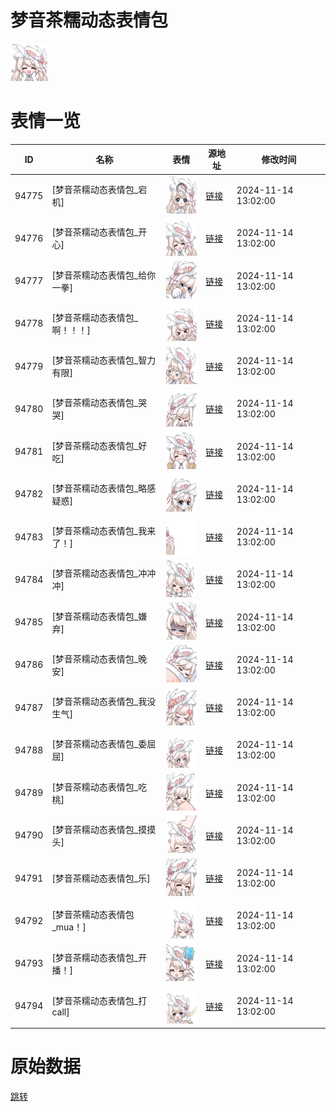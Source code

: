 # 梦音茶糯动态表情包

<img src="./cover.png" height="60" alt="cover" />

# 表情一览

|ID|名称|表情|源地址|修改时间|
|----|----|----|----|----|
|94775|[梦音茶糯动态表情包_宕机]|<img src="./pic/094775_%5B梦音茶糯动态表情包_宕机%5D.gif" height="60" alt="宕机"/>|[链接](https://i0.hdslb.com/bfs/garb/b1a393ec5b5508c49b97b575fd18315a0c089dd5.gif)|2024-11-14 13:02:00|
|94776|[梦音茶糯动态表情包_开心]|<img src="./pic/094776_%5B梦音茶糯动态表情包_开心%5D.gif" height="60" alt="开心"/>|[链接](https://i0.hdslb.com/bfs/garb/6ec38d6150092316885430e0c5183cc99c6f0a6b.gif)|2024-11-14 13:02:00|
|94777|[梦音茶糯动态表情包_给你一拳]|<img src="./pic/094777_%5B梦音茶糯动态表情包_给你一拳%5D.gif" height="60" alt="给你一拳"/>|[链接](https://i0.hdslb.com/bfs/garb/64a264c952596f9c6c31a5366fe3cb45dd62b9df.gif)|2024-11-14 13:02:00|
|94778|[梦音茶糯动态表情包_啊！！！]|<img src="./pic/094778_%5B梦音茶糯动态表情包_啊！！！%5D.gif" height="60" alt="啊！！！"/>|[链接](https://i0.hdslb.com/bfs/garb/15e7d4ee12d237136fd4e9c94cf849f7d651ab38.gif)|2024-11-14 13:02:00|
|94779|[梦音茶糯动态表情包_智力有限]|<img src="./pic/094779_%5B梦音茶糯动态表情包_智力有限%5D.gif" height="60" alt="智力有限"/>|[链接](https://i0.hdslb.com/bfs/garb/a70f6f2c92bd31e951431af4466ac392eb3798af.gif)|2024-11-14 13:02:00|
|94780|[梦音茶糯动态表情包_哭哭]|<img src="./pic/094780_%5B梦音茶糯动态表情包_哭哭%5D.gif" height="60" alt="哭哭"/>|[链接](https://i0.hdslb.com/bfs/garb/029ae9848a0eb5794246ab52f23916a7f7c91b5e.gif)|2024-11-14 13:02:00|
|94781|[梦音茶糯动态表情包_好吃]|<img src="./pic/094781_%5B梦音茶糯动态表情包_好吃%5D.gif" height="60" alt="好吃"/>|[链接](https://i0.hdslb.com/bfs/garb/7b775d37145577ded90f54a7916bc1e4ec88a930.gif)|2024-11-14 13:02:00|
|94782|[梦音茶糯动态表情包_略感疑惑]|<img src="./pic/094782_%5B梦音茶糯动态表情包_略感疑惑%5D.gif" height="60" alt="略感疑惑"/>|[链接](https://i0.hdslb.com/bfs/garb/340a33e168daca77ed31cb1be76abad824e12408.gif)|2024-11-14 13:02:00|
|94783|[梦音茶糯动态表情包_我来了！]|<img src="./pic/094783_%5B梦音茶糯动态表情包_我来了！%5D.gif" height="60" alt="我来了！"/>|[链接](https://i0.hdslb.com/bfs/garb/36f9bd55481bc363db8f30903557d7699312a134.gif)|2024-11-14 13:02:00|
|94784|[梦音茶糯动态表情包_冲冲冲]|<img src="./pic/094784_%5B梦音茶糯动态表情包_冲冲冲%5D.gif" height="60" alt="冲冲冲"/>|[链接](https://i0.hdslb.com/bfs/garb/6c0b685bd5c27f417a1c6e234798f6ffd489c269.gif)|2024-11-14 13:02:00|
|94785|[梦音茶糯动态表情包_嫌弃]|<img src="./pic/094785_%5B梦音茶糯动态表情包_嫌弃%5D.gif" height="60" alt="嫌弃"/>|[链接](https://i0.hdslb.com/bfs/garb/414244078369fa22153474b581eda5ce91ad8d98.gif)|2024-11-14 13:02:00|
|94786|[梦音茶糯动态表情包_晚安]|<img src="./pic/094786_%5B梦音茶糯动态表情包_晚安%5D.gif" height="60" alt="晚安"/>|[链接](https://i0.hdslb.com/bfs/garb/da5e7aedf08af407032a25bcb0873dccdb59d938.gif)|2024-11-14 13:02:00|
|94787|[梦音茶糯动态表情包_我没生气]|<img src="./pic/094787_%5B梦音茶糯动态表情包_我没生气%5D.gif" height="60" alt="我没生气"/>|[链接](https://i0.hdslb.com/bfs/garb/689e4283378ebbc68ce2e2b347de45ae6b091a23.gif)|2024-11-14 13:02:00|
|94788|[梦音茶糯动态表情包_委屈屈]|<img src="./pic/094788_%5B梦音茶糯动态表情包_委屈屈%5D.gif" height="60" alt="委屈屈"/>|[链接](https://i0.hdslb.com/bfs/garb/344459f43537277afa74f7100cce6c21c2e5f4ca.gif)|2024-11-14 13:02:00|
|94789|[梦音茶糯动态表情包_吃桃]|<img src="./pic/094789_%5B梦音茶糯动态表情包_吃桃%5D.gif" height="60" alt="吃桃"/>|[链接](https://i0.hdslb.com/bfs/garb/6955207de4ff6ca1e9ed29eb17e1e1112d5889fc.gif)|2024-11-14 13:02:00|
|94790|[梦音茶糯动态表情包_摸摸头]|<img src="./pic/094790_%5B梦音茶糯动态表情包_摸摸头%5D.gif" height="60" alt="摸摸头"/>|[链接](https://i0.hdslb.com/bfs/garb/10c300d6b36b452e1b9803f31a16165d20d1aca4.gif)|2024-11-14 13:02:00|
|94791|[梦音茶糯动态表情包_乐]|<img src="./pic/094791_%5B梦音茶糯动态表情包_乐%5D.gif" height="60" alt="乐"/>|[链接](https://i0.hdslb.com/bfs/garb/b8bb9504cd0ea147c9ab68f5ea822dbf9f22553e.gif)|2024-11-14 13:02:00|
|94792|[梦音茶糯动态表情包_mua！]|<img src="./pic/094792_%5B梦音茶糯动态表情包_mua！%5D.gif" height="60" alt="mua！"/>|[链接](https://i0.hdslb.com/bfs/garb/2aa5be66d4f070804100f4d9e923aea025dc1c95.gif)|2024-11-14 13:02:00|
|94793|[梦音茶糯动态表情包_开播！]|<img src="./pic/094793_%5B梦音茶糯动态表情包_开播！%5D.gif" height="60" alt="开播！"/>|[链接](https://i0.hdslb.com/bfs/garb/d98f0eaa3f2ff1f13d922dc68db56af122a8906d.gif)|2024-11-14 13:02:00|
|94794|[梦音茶糯动态表情包_打call]|<img src="./pic/094794_%5B梦音茶糯动态表情包_打call%5D.gif" height="60" alt="打call"/>|[链接](https://i0.hdslb.com/bfs/garb/853eed34ed25915dbcab22494811744e3e22e994.gif)|2024-11-14 13:02:00|

# 原始数据

[跳转](./raw.json)


